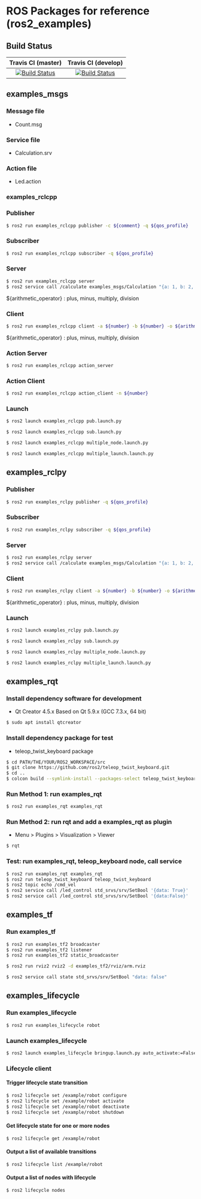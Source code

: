 # ROS Packages for reference (ros2_examples)

## Build Status
|Travis CI (master)|Travis CI (develop)|
|:---:|:---:|
|[![Build Status](https://travis-ci.com/ROBOTIS-Platform/ros2_examples.svg?token=yZqTAoWyh1dviVKqstdx&branch=master)](https://travis-ci.com/ROBOTIS-Platform/ros2_examples)|[![Build Status](https://travis-ci.com/ROBOTIS-Platform/ros2_examples.svg?token=yZqTAoWyh1dviVKqstdx&branch=develop)](https://travis-ci.com/ROBOTIS-Platform/ros2_examples)|

## examples_msgs

### Message file
- Count.msg

### Service file
- Calculation.srv

### Action file
- Led.action

### examples_rclcpp

### Publisher
```bash
$ ros2 run examples_rclcpp publisher -c ${comment} -q ${qos_profile}
```

### Subscriber
```bash
$ ros2 run examples_rclcpp subscriber -q ${qos_profile}
```

### Server
```bash
$ ros2 run examples_rclcpp server
$ ros2 service call /calculate examples_msgs/Calculation "{a: 1, b: 2, arithmetic_operator: "plus"}"
```

${arithmetic_operator} : plus, minus, multiply, division

### Client
```bash
$ ros2 run examples_rclcpp client -a ${number} -b ${number} -o ${arithmetic_operator}
```

${arithmetic_operator} : plus, minus, multiply, division

### Action Server
```bash
$ ros2 run examples_rclcpp action_server
```

### Action Client
```bash
$ ros2 run examples_rclcpp action_client -n ${number}
```

### Launch
```bash
$ ros2 launch examples_rclcpp pub.launch.py
```

```bash
$ ros2 launch examples_rclcpp sub.launch.py
```

```bash
$ ros2 launch examples_rclcpp multiple_node.launch.py
```

```bash
$ ros2 launch examples_rclcpp multiple_launch.launch.py
```

## examples_rclpy

### Publisher
```bash
$ ros2 run examples_rclpy publisher -q ${qos_profile}
```

### Subscriber
```bash
$ ros2 run examples_rclpy subscriber -q ${qos_profile}
```

### Server
```bash
$ ros2 run examples_rclpy server
$ ros2 service call /calculate examples_msgs/Calculation "{a: 1, b: 2, arithmetic_operator: "plus"}"
```

### Client
```bash
$ ros2 run examples_rclpy client -a ${number} -b ${number} -o ${arithmetic_operator}
```

${arithmetic_operator} : plus, minus, multiply, division

### Launch
```bash
$ ros2 launch examples_rclpy pub.launch.py
```

```bash
$ ros2 launch examples_rclpy sub.launch.py
```

```bash
$ ros2 launch examples_rclpy multiple_node.launch.py
```

```bash
$ ros2 launch examples_rclpy multiple_launch.launch.py
```

## examples_rqt

### Install dependency software for development
- Qt Creator 4.5.x Based on Qt 5.9.x (GCC 7.3.x, 64 bit)
```bash
$ sudo apt install qtcreator
```

### Install dependency package for test
- teleop_twist_keyboard package
```bash
$ cd PATH/THE/YOUR/ROS2_WORKSPACE/src
$ git clone https://github.com/ros2/teleop_twist_keyboard.git
$ cd ..
$ colcon build --symlink-install --packages-select teleop_twist_keyboard
```

### Run Method 1: run examples_rqt
```bash
$ ros2 run examples_rqt examples_rqt
```

### Run Method 2: run rqt and add a examples_rqt as plugin
- Menu > Plugins > Visualization > Viewer
```bash
$ rqt
```

### Test: run examples_rqt, teleop_keyboard node, call service
```bash
$ ros2 run examples_rqt examples_rqt
$ ros2 run teleop_twist_keyboard teleop_twist_keyboard
$ ros2 topic echo /cmd_vel
$ ros2 service call /led_control std_srvs/srv/SetBool '{data: True}'
$ ros2 service call /led_control std_srvs/srv/SetBool '{data:False}'
```

## examples_tf

### Run examples_tf
```bash
$ ros2 run examples_tf2 broadcaster
$ ros2 run examples_tf2 listener
$ ros2 run examples_tf2 static_broadcaster
```

```bash
$ ros2 run rviz2 rviz2 -d examples_tf2/rviz/arm.rviz
```

```bash
$ ros2 service call state std_srvs/srv/SetBool "data: false"
```

## examples_lifecycle

### Run examples_lifecycle
```bash
$ ros2 run examples_lifecycle robot
```

### Launch examples_lifecycle
```bash
$ ros2 launch examples_lifecycle bringup.launch.py auto_activate:=False
```

### Lifecycle client
#### Trigger lifecycle state transition
```bash
$ ros2 lifecycle set /example/robot configure
$ ros2 lifecycle set /example/robot activate
$ ros2 lifecycle set /example/robot deactivate
$ ros2 lifecycle set /example/robot shutdown
```

#### Get lifecycle state for one or more nodes
```
$ ros2 lifecycle get /example/robot
```

#### Output a list of available transitions
```
$ ros2 lifecycle list /example/robot
```

#### Output a list of nodes with lifecycle
```
$ ros2 lifecycle nodes
```
